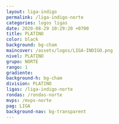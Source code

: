 ```yaml
---
layout: liga-indigo
permalink: /liga-indigo-norte
categories: logos ligas
date: 2020-08-29 10:29:20 +0700
title: PLATINO
color: black
background: bg-cham
maincover: /assets/logos/LIGA-INDIGO.png
nivel: PLATINO
grupo: NORTE
rango: 1
gradiente: 
background-h: bg-cham
division: PLATINO
ligas: /liga-indigo-norte
rondas: /rondas-norte
mvps: /mvps-norte
pag: LIGA
background-nav: bg-transparent
---
```

